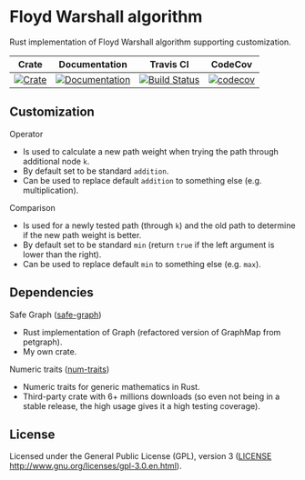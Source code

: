 # Floyd Warshall algorithm

Rust implementation of Floyd Warshall algorithm supporting customization. 

|Crate|Documentation|Travis CI|CodeCov|
|:---:|:-----------:|:-------:|:-----:|
|[![Crate](http://meritbadge.herokuapp.com/floyd-warshall-alg)](https://crates.io/crates/floyd-warshall-alg)|[![Documentation](https://docs.rs/floyd-warshall-alg/badge.svg)](https://docs.rs/floyd-warshall-alg)|[![Build Status](https://travis-ci.org/dalibor-matura/floyd-warshall-alg.svg?branch=master)](https://travis-ci.org/dalibor-matura/floyd-warshall-alg)|[![codecov](https://codecov.io/gh/dalibor-matura/floyd-warshall-alg/branch/master/graph/badge.svg)](https://codecov.io/gh/dalibor-matura/floyd-warshall-alg)

## Customization

Operator
* Is used to calculate a new path weight when trying the path through additional node `k`.
* By default set to be standard `addition`.
* Can be used to replace default `addition` to something else (e.g. multiplication).

Comparison
* Is used for a newly tested path (through `k`) and the old path to determine if the new path weight is better.
* By default set to be standard `min` (return `true` if the left argument is lower than the right).
* Can be used to replace default `min` to something else (e.g. `max`).

## Dependencies

Safe Graph ([safe-graph](https://crates.io/crates/safe-graph))
* Rust implementation of Graph (refactored version of GraphMap from petgraph).
* My own crate.

Numeric traits ([num-traits](https://crates.io/crates/num-traits))
* Numeric traits for generic mathematics in Rust.
* Third-party crate with 6+ millions downloads (so even not being in a stable release, the high usage gives it a high testing coverage).


## License
Licensed under the General Public License (GPL), version 3 ([LICENSE](https://github.com/dalibor-matura/floyd-warshall-alg/blob/master/LICENSE) http://www.gnu.org/licenses/gpl-3.0.en.html).
